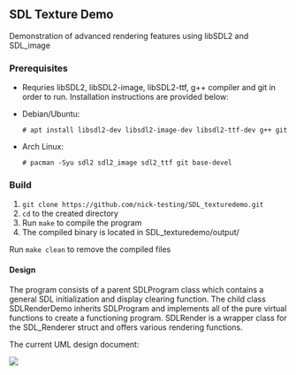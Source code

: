 ## SDL Texture Demo
Demonstration of advanced rendering features using libSDL2 and SDL_image

### Prerequisites
- Requries libSDL2, libSDL2-image, libSDL2-ttf, g++ compiler and git in order to run. Installation instructions are provided below:
- Debian/Ubuntu:

    `# apt install libsdl2-dev libsdl2-image-dev libsdl2-ttf-dev g++ git`

- Arch Linux:
  
    `# pacman -Syu sdl2 sdl2_image sdl2_ttf git base-devel`

### Build
<ol>
  <li><code>git clone https://github.com/nick-testing/SDL_texturedemo.git</code></li>
  <li><code>cd</code> to the created directory</li>
  <li>Run <code>make</code> to compile the program</li>
  <li>The compiled binary is located in SDL_texturedemo/output/</li>
</ol>

Run <code>make clean</code> to remove the compiled files


#### Design
The program consists of a parent SDLProgram class which contains a general SDL initialization and display clearing function.
The child class SDLRenderDemo inherits SDLProgram and implements all of the pure virtual functions to create a functioning program.
SDLRender is a wrapper class for the SDL_Renderer struct and offers various rendering functions.

The current UML design document:

<img src=https://github.com/user-attachments/assets/90b37374-b12b-4ff8-8860-3e6a68d896b1>
